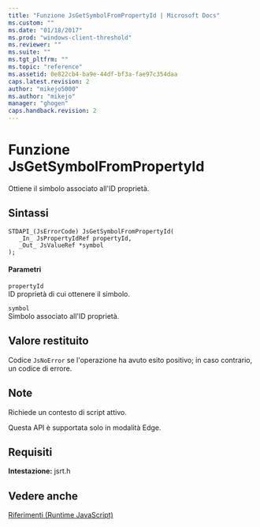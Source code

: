 ```yaml
---
title: "Funzione JsGetSymbolFromPropertyId | Microsoft Docs"
ms.custom: ""
ms.date: "01/18/2017"
ms.prod: "windows-client-threshold"
ms.reviewer: ""
ms.suite: ""
ms.tgt_pltfrm: ""
ms.topic: "reference"
ms.assetid: 0e822cb4-ba9e-44df-bf3a-fae97c354daa
caps.latest.revision: 2
author: "mikejo5000"
ms.author: "mikejo"
manager: "ghogen"
caps.handback.revision: 2
---
```

# Funzione JsGetSymbolFromPropertyId
Ottiene il simbolo associato all'ID proprietà.  
  
## Sintassi  
  
```  
STDAPI_(JsErrorCode) JsGetSymbolFromPropertyId(  
   _In_ JsPropertyIdRef propertyId,  
   _Out_ JsValueRef *symbol  
);  
```  
  
#### Parametri  
 `propertyId`  
 ID proprietà di cui ottenere il simbolo.  
  
 `symbol`  
 Simbolo associato all'ID proprietà.  
  
## Valore restituito  
 Codice `JsNoError` se l'operazione ha avuto esito positivo; in caso contrario, un codice di errore.  
  
## Note  
 Richiede un contesto di script attivo.  
  
 Questa API è supportata solo in modalità Edge.  
  
## Requisiti  
 **Intestazione:** jsrt.h  
  
## Vedere anche  
 [Riferimenti \(Runtime JavaScript\)](../chakra-hosting/reference-javascript-runtime.md)